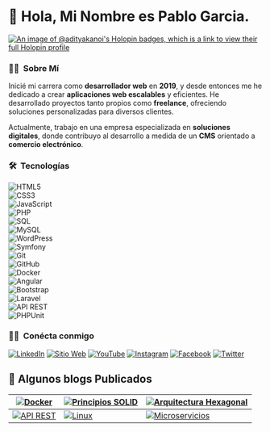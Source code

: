# 👋 Hola, Mi Nombre es Pablo Garcia.

[![An image of @adityakanoi's Holopin badges, which is a link to view their full Holopin profile](https://pablogarciajc.com/wp-content/uploads/2024/02/banner_desktop_pablogarciajc_programador_desarrador_web.webp)](https://pablogarciajc.com/wp-content/uploads/2024/02/banner_desktop_pablogarciajc_programador_desarrador_web.webp)


<!-- ## 👋 &nbsp;Hey there! I'm Aditya Kanoi -->

### 👨‍💻 &nbsp;Sobre Mí
  
Inicié mi carrera como **desarrollador web** en **2019**, y desde entonces me he dedicado a crear **aplicaciones web escalables** y eficientes. He desarrollado proyectos tanto propios como **freelance**, ofreciendo soluciones personalizadas para diversos clientes.

Actualmente, trabajo en una empresa especializada en **soluciones digitales**, donde contribuyo al desarrollo a medida de un **CMS** orientado a **comercio electrónico**.

 
### 🛠 &nbsp;Tecnologías

![HTML5](https://img.shields.io/badge/html5-%23E34F26.svg?style=for-the-badge&logo=html5&logoColor=white)&nbsp;  
![CSS3](https://img.shields.io/badge/css3-%231572B6.svg?style=for-the-badge&logo=css3&logoColor=white)&nbsp;  
![JavaScript](https://img.shields.io/badge/javascript-%23323330.svg?style=for-the-badge&logo=javascript&logoColor=%23F7DF1E)&nbsp;  
![PHP](https://img.shields.io/badge/php-%23777777.svg?style=for-the-badge&logo=php&logoColor=white)&nbsp;   
![SQL](https://img.shields.io/badge/sql-%234478A8.svg?style=for-the-badge&logo=postgresql&logoColor=white)&nbsp;  
![MySQL](https://img.shields.io/badge/mysql-%2300f.svg?style=for-the-badge&logo=mysql&logoColor=white)&nbsp;  
![WordPress](https://img.shields.io/badge/WordPress-%2339ACFF.svg?style=for-the-badge&logo=wordpress&logoColor=white)&nbsp;  
![Symfony](https://img.shields.io/badge/symfony-%23000000.svg?style=for-the-badge&logo=symfony&logoColor=white)&nbsp;  
![Git](https://img.shields.io/badge/git-%23F05033.svg?style=for-the-badge&logo=git&logoColor=white)&nbsp;  
![GitHub](https://img.shields.io/badge/github-%23121011.svg?style=for-the-badge&logo=github&logoColor=white)&nbsp;  
![Docker](https://img.shields.io/badge/docker-%232496ED.svg?style=for-the-badge&logo=docker&logoColor=white)&nbsp;  
![Angular](https://img.shields.io/badge/angular-%23DD0031.svg?style=for-the-badge&logo=angular&logoColor=white)&nbsp;  
![Bootstrap](https://img.shields.io/badge/bootstrap-%237952b3.svg?style=for-the-badge&logo=bootstrap&logoColor=white)&nbsp;  
![Laravel](https://img.shields.io/badge/laravel-%23F4534B.svg?style=for-the-badge&logo=laravel&logoColor=white)&nbsp;  
![API REST](https://img.shields.io/badge/API%20REST-%2332A3FF.svg?style=for-the-badge&logo=fastapi&logoColor=white)&nbsp;  
![PHPUnit](https://img.shields.io/badge/phpunit-%23366488.svg?style=for-the-badge&logo=php&logoColor=white)&nbsp;  

### 🤝🏻 &nbsp;Conécta conmigo

[![LinkedIn](https://img.shields.io/badge/-LinkedIn-0077B5?style=flat&logo=Linkedin&logoColor=white)](https://www.linkedin.com/in/pablogarciajc/)
[![Sitio Web](https://img.shields.io/badge/-SitioWeb-3423A6?style=flat&logo=Google-Chrome&logoColor=white)](https://pablogarciajc.com/)
[![YouTube](https://img.shields.io/badge/-YouTube-FF0000?style=flat&logo=YouTube&logoColor=white)](https://www.youtube.com/channel/UC5I4oY7BeNwT4gBu1ZKsEhw)
[![Instagram](https://img.shields.io/badge/-Instagram-E4405F?style=flat&logo=Instagram&logoColor=white)](https://www.instagram.com/pablogarciajc/)
[![Facebook](https://img.shields.io/badge/-Facebook-1877F2?style=flat&logo=Facebook&logoColor=white)](https://www.facebook.com/PabloGarciaJC)
[![Twitter](https://img.shields.io/badge/-Twitter-1DA1F2?style=flat&logo=Twitter&logoColor=white)](https://twitter.com/x/migrate?tok=7b2265223a222f5061626c6f4761726369614a433f743d6c6374316778764538446b714172386467787248497726733d3039222c2274223a313733373037363135397de7b0360c2aa7f123cba62323f2c3fb42)

## 📝 Algunos blogs Publicados

| [![Docker](https://pablogarciajc.com/wp-content/uploads/2024/04/img0-docker.webp)](https://pablogarciajc.com/blog/guia-completa-docker-que-es-como-usarlo-descargar/) | [![Principios SOLID](https://pablogarciajc.com/wp-content/uploads/2024/04/img0-principios-solid.webp)](https://pablogarciajc.com/blog/principios-solid-software-ingenieria-acronimos/) | [![Arquitectura Hexagonal](https://pablogarciajc.com/wp-content/uploads/2024/04/pablogarciajc-img00-arquitectura-hexagonal.webp)](https://pablogarciajc.com/blog/arquitectura-hexagonal/) |
|-------------------------------------------------------------------------------------------------------------------------------|--------------------------------------------------------------------------------------------------------------------------------|-------------------------------------------------------------------------------------------------------------------------------------------------------------|
| [![API REST](https://pablogarciajc.com/wp-content/uploads/2024/04/pablogarciajc-img00-API-REST.webp)](https://pablogarciajc.com/blog/api-rest/) | [![Linux](https://pablogarciajc.com/wp-content/uploads/2024/04/pablogarciajc-img0-linux.webp)](https://pablogarciajc.com/blog/linux/) | [![Microservicios](https://pablogarciajc.com/wp-content/uploads/2025/04/pablogarciajc-microservicios-arquitectura-clave-escalar-aplicaciones-web.webp)](https://pablogarciajc.com/blog/microservicios-arquitectura-clave-escalar-aplicaciones-web/) |
